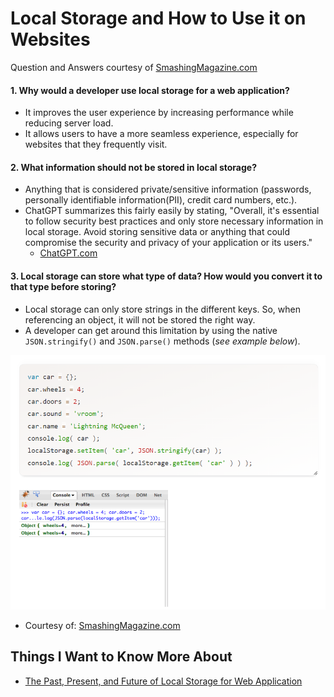 # Local Storage and How to Use it on Websites
Question and Answers courtesy of [SmashingMagazine.com](https://www.smashingmagazine.com/2010/10/local-storage-and-how-to-use-it/)

#### 1. Why would a developer use local storage for a web application?
- It improves the user experience by increasing performance while reducing server load.
- It allows users to have a more seamless experience, especially for websites that they frequently visit.

#### 2. What information should not be stored in local storage?
- Anything that is considered private/sensitive information (passwords, personally identifiable information(PII), credit card numbers, etc.).
- ChatGPT summarizes this fairly easily by stating, "Overall, it's essential to follow security best practices and only store necessary information in local storage. Avoid storing sensitive data or anything that could compromise the security and privacy of your application or its users."
  * [ChatGPT.com](https://chat.openai.com/share/b471eaa3-2295-4a29-a48b-be8d8246913a)


#### 3. Local storage can store what type of data? How would you convert it to that type before storing?
- Local storage can only store strings in the different keys. So, when referencing an object, it will not be stored the right way.
- A developer can get around this limitation by using the native `JSON.stringify()` and `JSON.parse()` methods (*see example below*).

![Using JSON.stringify and JSON.parse](./assets/12-JSONstringifyJSONparse.png)
  * Courtesy of: [SmashingMagazine.com](https://www.smashingmagazine.com/2010/10/local-storage-and-how-to-use-it/)


## Things I Want to Know More About
- [The Past, Present, and Future of Local Storage for Web Application](https://diveinto.html5doctor.com/storage.html)
